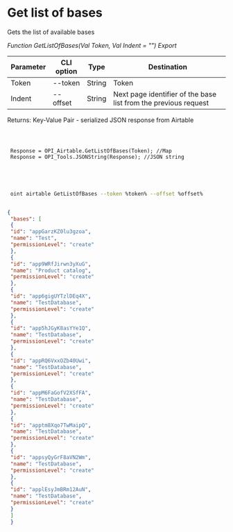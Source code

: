 ﻿---
sidebar_position: 1
---

# Get list of bases
 Gets the list of available bases


*Function GetListOfBases(Val Token, Val Indent = "") Export*

 | Parameter | CLI option | Type | Destination |
 |-|-|-|-|
 | Token | --token | String | Token |
 | Indent | --offset | String | Next page identifier of the base list from the previous request |

 
 Returns: Key-Value Pair - serialized JSON response from Airtable 

```bsl title="Code example"
	
 
 
 Response = OPI_Airtable.GetListOfBases(Token); //Map
 Response = OPI_Tools.JSONString(Response); //JSON string
 

	
```

```sh title="CLI command example"
 
 oint airtable GetListOfBases --token %token% --offset %offset%


```


```json title="Result"

{
 "bases": [
 {
 "id": "appGarzKZ0lu3gzoa",
 "name": "Test",
 "permissionLevel": "create"
 },
 {
 "id": "app9WRfJirwn3yXuG",
 "name": "Product catalog",
 "permissionLevel": "create"
 },
 {
 "id": "app6gigUYTzlDEq4X",
 "name": "TestDatabase",
 "permissionLevel": "create"
 },
 {
 "id": "app5hJGyK8asYYe1Q",
 "name": "TestDatabase",
 "permissionLevel": "create"
 },
 {
 "id": "appRQ6VxxOZb40Uwi",
 "name": "TestDatabase",
 "permissionLevel": "create"
 },
 {
 "id": "appM6FaGofV2XSfFA",
 "name": "TestDatabase",
 "permissionLevel": "create"
 },
 {
 "id": "apptm8Xqo7TwMaipQ",
 "name": "TestDatabase",
 "permissionLevel": "create"
 },
 {
 "id": "appsyQyGrF8aVN2Wm",
 "name": "TestDatabase",
 "permissionLevel": "create"
 },
 {
 "id": "applEsyJmBRm12AuN",
 "name": "TestDatabase",
 "permissionLevel": "create"
 }
 ]
 }

```
